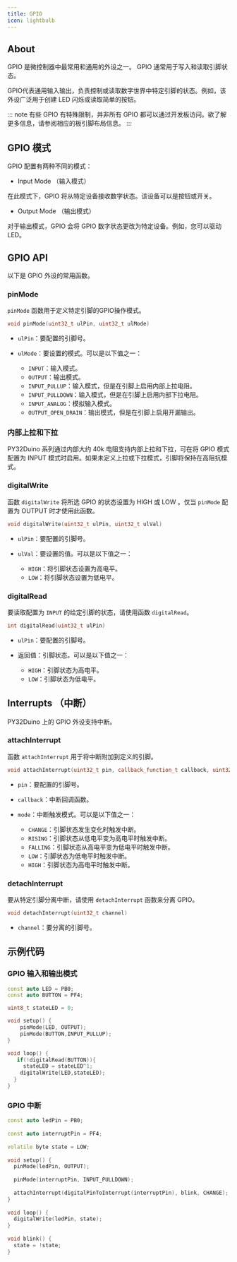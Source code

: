 ```yaml
---
title: GPIO
icon: lightbulb
---
```


## About

GPIO 是微控制器中最常用和通用的外设之一。 GPIO 通常用于写入和读取引脚状态。

GPIO代表通用输入输出，负责控制或读取数字世界中特定引脚的状态。例如，该外设广泛用于创建 LED 闪烁或读取简单的按钮。

::: note
有些 GPIO 有特殊限制，并非所有 GPIO 都可以通过开发板访问。欲了解更多信息，请参阅相应的板引脚布局信息。
:::

## GPIO 模式

GPIO 配置有两种不同的模式：

- Input Mode （输入模式）

在此模式下，GPIO 将从特定设备接收数字状态。该设备可以是按钮或开关。

- Output Mode （输出模式）

对于输出模式，GPIO 会将 GPIO 数字状态更改为特定设备。例如，您可以驱动 LED。

## GPIO API

以下是 GPIO 外设的常用函数。

### pinMode

`pinMode` 函数用于定义特定引脚的GPIO操作模式。

```cpp
void pinMode(uint32_t ulPin, uint32_t ulMode)
```

- `ulPin`：要配置的引脚号。
- `ulMode`：要设置的模式。可以是以下值之一：

  - `INPUT`：输入模式。
  - `OUTPUT`：输出模式。
  - `INPUT_PULLUP`：输入模式，但是在引脚上启用内部上拉电阻。
  - `INPUT_PULLDOWN`：输入模式，但是在引脚上启用内部下拉电阻。
  - `INPUT_ANALOG`：模拟输入模式。
  - `OUTPUT_OPEN_DRAIN`：输出模式，但是在引脚上启用开漏输出。

### 内部上拉和下拉

PY32Duino 系列通过内部大约 40k 电阻支持内部上拉和下拉，可在将 GPIO 模式配置为 INPUT 模式时启用。如果未定义上拉或下拉模式，引脚将保持在高阻抗模式。

### digitalWrite

函数 `digitalWrite` 将所选 GPIO 的状态设置为 HIGH 或 LOW 。仅当 `pinMode` 配置为 OUTPUT 时才使用此函数。

```cpp
void digitalWrite(uint32_t ulPin, uint32_t ulVal)
```

- `ulPin`：要配置的引脚号。
- `ulVal`：要设置的值。可以是以下值之一：

  - `HIGH`：将引脚状态设置为高电平。
  - `LOW`：将引脚状态设置为低电平。

### digitalRead

要读取配置为 `INPUT` 的给定引脚的状态，请使用函数 `digitalRead`。

```cpp
int digitalRead(uint32_t ulPin)
```

- `ulPin`：要配置的引脚号。
- 返回值：引脚状态。可以是以下值之一：

  - `HIGH`：引脚状态为高电平。
  - `LOW`：引脚状态为低电平。

## Interrupts （中断）

PY32Duino 上的 GPIO 外设支持中断。

### attachInterrupt

函数 `attachInterrupt` 用于将中断附加到定义的引脚。

```cpp
void attachInterrupt(uint32_t pin, callback_function_t callback, uint32_t mode)
```

- `pin`：要配置的引脚号。
- `callback`：中断回调函数。
- `mode`：中断触发模式。可以是以下值之一：

  - `CHANGE`：引脚状态发生变化时触发中断。
  - `RISING`：引脚状态从低电平变为高电平时触发中断。
  - `FALLING`：引脚状态从高电平变为低电平时触发中断。
  - `LOW`：引脚状态为低电平时触发中断。
  - `HIGH`：引脚状态为高电平时触发中断。

### detachInterrupt

要从特定引脚分离中断，请使用 `detachInterrupt` 函数来分离 GPIO。

```cpp
void detachInterrupt(uint32_t channel)
```

- `channel`：要分离的引脚号。

## 示例代码

### GPIO 输入和输出模式

```cpp
const auto LED = PB0;
const auto BUTTON = PF4;

uint8_t stateLED = 0;

void setup() {
    pinMode(LED, OUTPUT);
    pinMode(BUTTON,INPUT_PULLUP);
}

void loop() {
   if(!digitalRead(BUTTON)){
     stateLED = stateLED^1;
    digitalWrite(LED,stateLED);
  }
}
```

### GPIO 中断

```cpp
const auto ledPin = PB0;
 
const auto interruptPin = PF4;  
 
volatile byte state = LOW;
 
void setup() {
  pinMode(ledPin, OUTPUT);
 
  pinMode(interruptPin, INPUT_PULLDOWN); 
 
  attachInterrupt(digitalPinToInterrupt(interruptPin), blink, CHANGE);
}
 
void loop() {
  digitalWrite(ledPin, state);
}
 
void blink() {
  state = !state;
}
```
